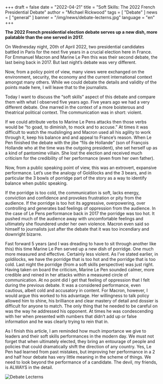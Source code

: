 +++
draft = false
date = "2022-04-21"
title = "Soft Skills: The 2022 French Presidential Debate"
author = "Michael Rickwood"
tags = [ "Debate" ]
news = [ "general" ]
banner = "/img/news/debate-lecterns.jpg"
language = "en"
+++

**The 2022 French presidential election debate serves up a new dish, more palatable than the one served in 2017.**

On Wednesday night, 20th of April 2022, two presidential candidates battled in Paris for the next five years in a crucial election here in France. For Emmanuel Macron and Marine Le Pen this was their second debate, the last being back in 2017. But last night’s debate was very different. 
 
Now, from a policy point of view, many views were exchanged on the environment, security, the economy and the current international context amongst many others. While we could debate the details and validity of the points made here, I will leave that to the journalists.
 
Today I want to discuss the “soft skills” aspect of this debate and compare them with what I observed five years ago. Five years ago we had a very different debate. One marred in the context of a more boisterous and theatrical political context. The communication was in short: violent. 
 
If we could attribute verbs to Marine Le Pens attacks then those verbs would be “to goad, to diminish, to mock and to accuse.” At times it was difficult to watch the mudslinging and Macron used all his agility to work through it, keep his balance and and appeal to France’s reason. When Le Pen finished the debate with the jibe “fils de Hollande” (son of François Hollande who at the time was the outgoing president), she set herself up as a kind of pantomime villain. She lost the election and received much criticism for the credibility of her performance (even from her own father).
 
Now, from a public speaking point of view, this was an extrovert, expansive performance. Let’s use the analogy of Goldilocks and the 3 bears, and in particular the 3 bowls of porridge part of the story as a way to identify balance when public speaking. 
 
If the porridge is too cold, the communication is soft, lacks energy, conviction and confidence and provokes frustration or pity from the audience. If the porridge is too hot its aggressive, overpowering, over controlling and generates bad feelings of oppression from the audience. In the case of Le Pens performance back in 2017 the porridge was too hot. It pushed much of the audience away with uncomfortable feelings and ultimately she floundered under her own violence. Macron even said so himself to journalists just after the debate that it was too incendiary and downright bizarre.
 
Fast forward 5 years (and I was dreading to have to sit through another like this) this time Marine Le Pen served up a new dish of porridge. One much more measured and effective. Certainly less violent. As I’ve stated earlier, in goldilocks, we have the porridge that is too hot and the porridge that is too cold. Last night the porridge (from a soft skills perspective) was just right. Having taken on board the criticism, Marine Le Pen sounded calmer, more credible and reined in her attacks within a measured circle of communication. At no point did I get that feeling of oppression that I felt during the previous debate. It was a considered performance, even cautious, albeit cold and accusatory in content. For Macron, however, I would argue this worked to his advantage. Her willingness to talk policy allowed him to shine, his brilliance and clear mastery of detail and dossier is difficult for anyone to match. The only thing that he needed to be careful on was the way he addressed his opponent. At times he was condescending with her when presented with numbers that didn’t add up or false information and he was clearly trying to rein that in. 
 
As I finish this article, I am reminded how much importance we give to leaders and their soft skills performances in the modern day. We must not forget that when ultimately elected, they bring an entourage of people and policies that could dramatically shift the direction of any country. Yes, Le Pen had learned from past mistakes, but improving her performance in a 2 and half hour debate has very little meaning in the scheme of things. We need to look beyond the performance of a candidate. The devil, my friends, is ALWAYS in the detail.  

![Debate Lecterns](/img/news/debate-lecterns.jpg)